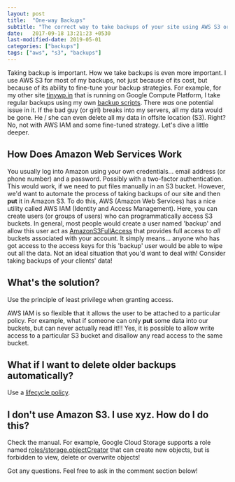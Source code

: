 ```yaml
---
layout: post
title:  "One-way Backups"
subtitle: "The correct way to take backups of your site using AWS S3 or Google Cloud Storage."
date:   2017-09-18 13:21:23 +0530
last-modified-date: 2019-05-01
categories: ["backups"]
tags: ["aws", "s3", "backups"]
---
```


Taking backup is important. How we take backups is even more important. I use AWS S3 for most of my backups, not just because of its cost, but because of its ability to fine-tune your backup strategies. For example, for my other site [tinywp.in](https://www.tinywp.in/) that is running on Google Compute Platform, I take regular backups using my own [backup scripts](https://github.com/pothi/backup-wordpress). There *was* one potential issue in it. If the bad guy (or girl) breaks into my servers, all my data would be gone. He / she can even delete all my data in offsite location (S3). Right? No, not with AWS IAM and some fine-tuned strategy. Let's dive a little deeper.

## How Does Amazon Web Services Work

You usually log into Amazon using your own credentials... email address (or phone number) and a password. Possibly with a two-factor authentication. This would work, if we need to put files manually in an S3 bucket. However, we'd want to automate the process of taking backups of our site and then **put** it in Amazon S3. To do this, AWS (Amazon Web Services) has a nice utility called AWS IAM (Identity and Access Management). Here, you can create users (or groups of users) who can programmatically access S3 buckets. In general, most people would create a user named 'backup' and allow this user act as [AmazonS3FullAccess](https://console.aws.amazon.com/iam/home?region=us-east-1#/policies/arn:aws:iam::aws:policy/AmazonS3FullAccess$serviceLevelSummary) that provides full access to *all* buckets associated with your account. It simply means... anyone who has got access to the access keys for this 'backup' user would be able to wipe out all the data. Not an ideal situation that you'd want to deal with! Consider taking backups of your clients' data!

## What's the solution?

Use the principle of least privilege when granting access.

AWS IAM is so flexible that it allows the user to be attached to a particular policy. For example, what if someone can only **put** some data into our buckets, but can never actually read it!!! Yes, it is possible to allow write access to a particular S3 bucket and disallow any read access to the same bucket.

## What if I want to delete older backups automatically?

Use a [lifecycle policy](http://docs.aws.amazon.com/AmazonS3/latest/user-guide/create-lifecycle.html).

## I don't use Amazon S3. I use xyz. How do I do this?

Check the manual. For example, Google Cloud Storage supports a role named [roles/storage.objectCreator](https://cloud.google.com/storage/docs/access-control/iam-roles) that can create new objects, but is forbidden to view, delete or overwrite objects!

Got any questions. Feel free to ask in the comment section below!

